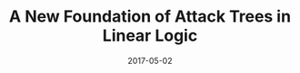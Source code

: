 ---
type: draft
authors:
  - Harley Eades III
title: "A New Foundation of Attack Trees in Linear Logic"
journal: "Under Review at The Fourth International Workshop on Graphical Models for Security"
note: "<strong>Submitted:</strong> May 2, 2017"
date: 2017-05-02
resource:
  type: pdf
  pdf-url: includes/pubs/GraMSec17-draft-submission.pdf
---